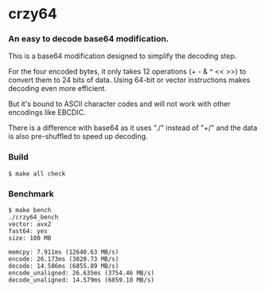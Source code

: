 # crzy64
### An easy to decode base64 modification. 

This is a base64 modification designed to simplify the decoding step.

For the four encoded bytes, it only takes 12 operations (+ - & ^ << >>) to convert them to 24 bits of data. Using 64-bit or vector instructions makes decoding even more efficient.

But it's bound to ASCII character codes and will not work with other encodings like EBCDIC.

There is a difference with base64 as it uses "./" instead of "+/" and the data is also pre-shuffled to speed up decoding.

### Build

    $ make all check

### Benchmark

    $ make bench
    ./crzy64_bench
    vector: avx2
    fast64: yes
    size: 100 MB
    
    memcpy: 7.911ms (12640.63 MB/s)
    encode: 26.173ms (3820.73 MB/s)
    decode: 14.586ms (6855.89 MB/s)
    encode_unaligned: 26.635ms (3754.46 MB/s)
    decode_unaligned: 14.579ms (6859.18 MB/s)

